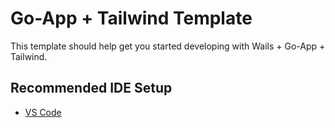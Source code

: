 # Go-App + Tailwind Template

This template should help get you started developing with Wails + Go-App + Tailwind.

## Recommended IDE Setup

- [VS Code](https://code.visualstudio.com/) 
